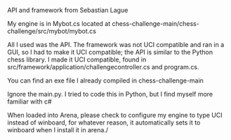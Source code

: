 API and framework from Sebastian Lague

My engine is in Mybot.cs located at chess-challenge-main/chess-challenge/src/mybot/mybot.cs

All I used was the API. The framework was not UCI compatible and ran in a GUI, so I had to make it UCI compatible; the API is similar to the Python chess library.
I made it UCI compatible, found in src/framework/application/challengecontroller.cs and program.cs.

You can find an exe file I already compiled in chess-challenge-main

Ignore the main.py. I tried to code this in Python, but I find myself more familiar with c#

When loaded into Arena, please check to configure my engine to type UCI instead of winboard, for whatever reason, it automatically sets it to winboard when I install it in arena./

